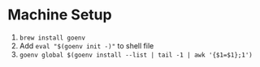 # Machine Setup

1. `brew install goenv`
1. Add `eval "$(goenv init -)"` to shell file
1. `goenv global $(goenv install --list | tail -1 | awk '{$1=$1};1')`

